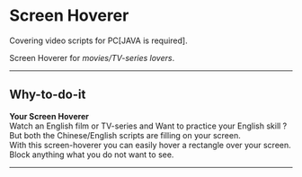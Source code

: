 # Screen Hoverer

Covering video scripts for PC[JAVA is required].

Screen Hoverer for *movies/TV-series lovers*.

---

## Why-to-do-it

**Your Screen Hoverer**<br />
Watch an English film or TV-series and Want to practice your English skill ?<br/>
But both the Chinese/English scripts are filling on your screen.<br/>
With this screen-hoverer you can easily hover a rectangle over your screen.<br/>
Block anything what you do not want to see.<br/>

---





